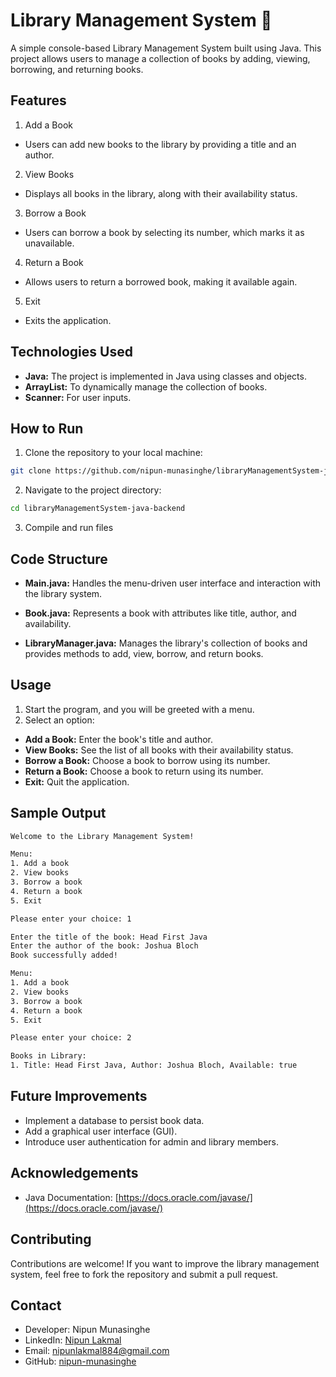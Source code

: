 
# Library Management System 📖

A simple console-based Library Management System built using Java. This project allows users to manage a collection of books by adding, viewing, borrowing, and returning books.


## Features

1. Add a Book
- Users can add new books to the library by providing a title and an author.

2. View Books
- Displays all books in the library, along with their availability status.

3. Borrow a Book
- Users can borrow a book by selecting its number, which marks it as unavailable.

4. Return a Book
- Allows users to return a borrowed book, making it available again.

5. Exit
- Exits the application.


## Technologies Used

- **Java:** The project is implemented in Java using classes and objects.
- **ArrayList:** To dynamically manage the collection of books.
- **Scanner:** For user inputs.


## How to Run

1. Clone the repository to your local machine:
```bash
git clone https://github.com/nipun-munasinghe/libraryManagementSystem-java-backend.git
```
2. Navigate to the project directory:
```bash
cd libraryManagementSystem-java-backend
```
3. Compile and run files
## Code Structure

- **Main.java:** Handles the menu-driven user interface and interaction with the library system.

- **Book.java:** Represents a book with attributes like title, author, and availability.

- **LibraryManager.java:** Manages the library's collection of books and provides methods to add, view, borrow, and return books.
## Usage

1. Start the program, and you will be greeted with a menu.
2. Select an option:
- **Add a Book:** Enter the book's title and author.
- **View Books:** See the list of all books with their availability status.
- **Borrow a Book:** Choose a book to borrow using its number.
- **Return a Book:** Choose a book to return using its number.
- **Exit:** Quit the application.


## Sample Output
```bash
Welcome to the Library Management System!

Menu:
1. Add a book
2. View books
3. Borrow a book
4. Return a book
5. Exit

Please enter your choice: 1

Enter the title of the book: Head First Java
Enter the author of the book: Joshua Bloch
Book successfully added!

Menu:
1. Add a book
2. View books
3. Borrow a book
4. Return a book
5. Exit

Please enter your choice: 2

Books in Library:
1. Title: Head First Java, Author: Joshua Bloch, Available: true
```
## Future Improvements

- Implement a database to persist book data.
- Add a graphical user interface (GUI).
- Introduce user authentication for admin and library members.

## Acknowledgements

- Java Documentation: [https://docs.oracle.com/javase/](https://docs.oracle.com/javase/)


## Contributing

Contributions are welcome! If you want to improve the library management system, feel free to fork the repository and submit a pull request.


## Contact

- Developer: Nipun Munasinghe
- LinkedIn: [Nipun Lakmal](https://www.linkedin.com/in/nipun-lakmal-b5b3652bb?utm_source=share&utm_campaign=share_via&utm_content=profile&utm_medium=ios_app)
- Email: [nipunlakmal884@gmail.com](mailto:nipunlakmal884@gmail.com)
- GitHub: [nipun-munasinghe](https://github.com/nipun-munasinghe)
